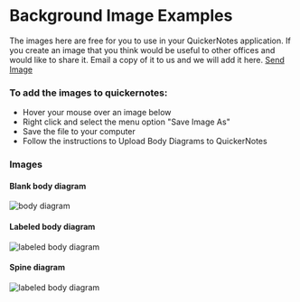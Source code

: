 # Background Image Examples

The images here are free for you to use in your QuickerNotes application. If you create an image that you 
think would be useful to other offices and would like to share it. 
Email a copy of it to us and we will add it here. 
<a href="mailto:support@quickernotes.com?subject=Image Library Upload">Send Image</a>

### To add the images to quickernotes:
- Hover your mouse over an image below
- Right click and select the menu option "Save Image As"
- Save the file to your computer
- Follow the instructions to Upload Body Diagrams to QuickerNotes 

### Images
#### Blank body diagram
![body diagram](/images/body-diagram.jpg "blank body diagram")

#### Labeled body diagram
![labeled body diagram](/images/body-diagram-labeled.jpg "labeled body diagram")

#### Spine diagram
![labeled body diagram](/images/spine-bg.jpg "spine diagram")
